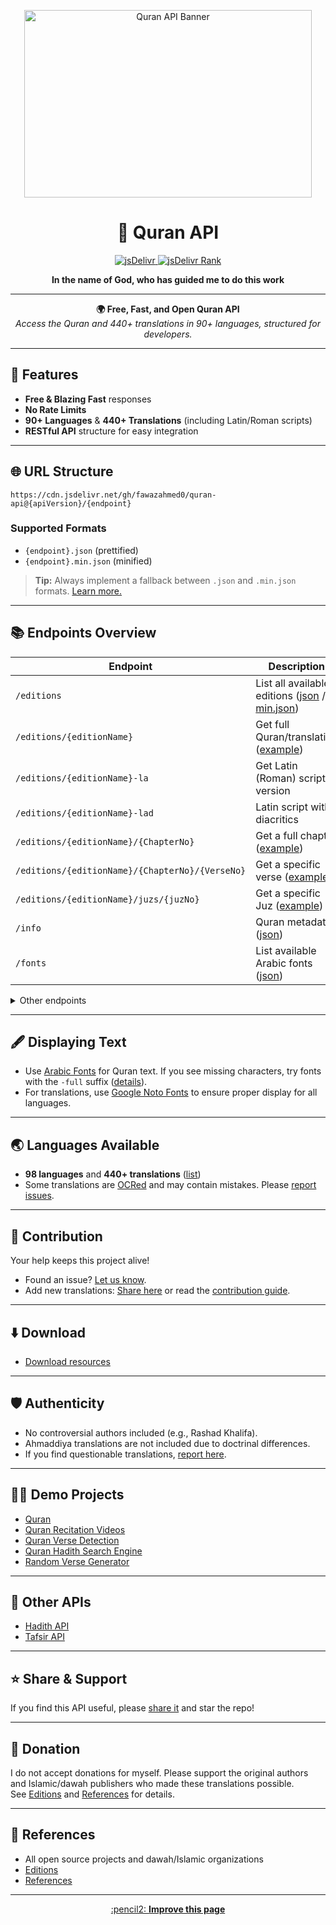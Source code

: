 <!-- Banner Image -->
<p align="center">
    <img width="460" height="300" src="https://editionsojib.github.io/al-quran_max-api/quran.jpg" alt="Quran API Banner">
</p>

<h1 align="center">📖 Quran API</h1>

<p align="center">
    <a href="https://www.jsdelivr.com/package/gh/fawazahmed0/quran-api">
        <img src="https://data.jsdelivr.com/v1/package/gh/fawazahmed0/quran-api/badge" alt="jsDelivr">
    </a>
    <a href="https://www.jsdelivr.com/package/gh/fawazahmed0/quran-api">
        <img src="https://data.jsdelivr.com/v1/package/gh/fawazahmed0/quran-api/badge/rank" alt="jsDelivr Rank">
    </a>
</p>

<p align="center"><b>In the name of God, who has guided me to do this work</b></p>

---

<p align="center">
    <b>🌍 Free, Fast, and Open Quran API</b><br>
    <i>Access the Quran and 440+ translations in 90+ languages, structured for developers.</i>
</p>

---

## 🚀 Features

- **Free & Blazing Fast** responses
- **No Rate Limits**
- **90+ Languages** & **440+ Translations** (including Latin/Roman scripts)
- **RESTful API** structure for easy integration

---

## 🌐 URL Structure

```
https://cdn.jsdelivr.net/gh/fawazahmed0/quran-api@{apiVersion}/{endpoint}
```

### Supported Formats

- `{endpoint}.json` (prettified)
- `{endpoint}.min.json` (minified)

> **Tip:** Always implement a fallback between `.json` and `.min.json` formats. [Learn more.](https://github.com/fawazahmed0/quran-api/issues/27)

---

## 📚 Endpoints Overview

| Endpoint | Description |
|----------|-------------|
| `/editions` | List all available editions ([json](https://cdn.jsdelivr.net/gh/fawazahmed0/quran-api@1/editions.json) / [min.json](https://cdn.jsdelivr.net/gh/fawazahmed0/quran-api@1/editions.min.json)) |
| `/editions/{editionName}` | Get full Quran/translation ([example](https://cdn.jsdelivr.net/gh/fawazahmed0/quran-api@1/editions/ben-muhiuddinkhan.json)) |
| `/editions/{editionName}-la` | Get Latin (Roman) script version |
| `/editions/{editionName}-lad` | Latin script with diacritics |
| `/editions/{editionName}/{ChapterNo}` | Get a full chapter ([example](https://cdn.jsdelivr.net/gh/fawazahmed0/quran-api@1/editions/ben-muhiuddinkhan-la/5.json)) |
| `/editions/{editionName}/{ChapterNo}/{VerseNo}` | Get a specific verse ([example](https://cdn.jsdelivr.net/gh/fawazahmed0/quran-api@1/editions/ben-muhiuddinkhan-lad/5/10.json)) |
| `/editions/{editionName}/juzs/{juzNo}` | Get a specific Juz ([example](https://cdn.jsdelivr.net/gh/fawazahmed0/quran-api@1/editions/ben-muhiuddinkhan-lad/juzs/3.json)) |
| `/info` | Quran metadata ([json](https://cdn.jsdelivr.net/gh/fawazahmed0/quran-api@1/info.json)) |
| `/fonts` | List available Arabic fonts ([json](https://cdn.jsdelivr.net/gh/fawazahmed0/quran-api@1/fonts.json)) |

<details>
<summary>Other endpoints</summary>

- `/editions/{editionName}/rukus/{rukuNo}`
- `/editions/{editionName}/pages/{pageNo}`
- `/editions/{editionName}/manzils/{manzilNo}`
- `/editions/{editionName}/maqras/{maqraNo}`

</details>

---

## 🖋️ Displaying Text

- Use [Arabic Fonts](https://cdn.jsdelivr.net/gh/fawazahmed0/quran-api@1/fonts.json) for Quran text. If you see missing characters, try fonts with the `-full` suffix ([details](https://github.com/fawazahmed0/quran-api/blob/1/fontfull.md)).
- For translations, use [Google Noto Fonts](https://www.google.com/get/noto/) to ensure proper display for all languages.

---

## 🌏 Languages Available

- **98 languages** and **440+ translations** ([list](https://github.com/fawazahmed0/quran-api/blob/1/Translations.md))
- Some translations are [OCRed](https://github.com/fawazahmed0/quran-api/blob/1/Translations.md#ocred) and may contain mistakes. Please [report issues](https://github.com/fawazahmed0/quran-api/issues/new).

---

## 🤝 Contribution

Your help keeps this project alive!  
- Found an issue? [Let us know](https://github.com/fawazahmed0/quran-api/issues/new).
- Add new translations: [Share here](https://github.com/fawazahmed0/quran-api/issues/new) or read the [contribution guide](https://github.com/fawazahmed0/quran-api/blob/1/CONTRIBUTING.md).

---

## ⬇️ Download

- [Download resources](https://github.com/fawazahmed0/quran-api/blob/1/download.md)

---

## 🛡️ Authenticity

- No controversial authors included (e.g., Rashad Khalifa).
- Ahmaddiya translations are not included due to doctrinal differences.
- If you find questionable translations, [report here](https://github.com/fawazahmed0/quran-api/issues/new).

---

## 🧑‍💻 Demo Projects

- [Quran](https://fawazahmed0.github.io/quran)
- [Quran Recitation Videos](https://github.com/fawazahmed0/quran-videos)
- [Quran Verse Detection](https://github.com/fawazahmed0/quran-verse-detection)
- [Quran Hadith Search Engine](https://fawazahmed0.github.io/quran-hadith-search/)
- [Random Verse Generator](https://rrakibul.github.io/quran-quotes/)

---

## 🔗 Other APIs

- [Hadith API](https://github.com/fawazahmed0/hadith-api#readme)
- [Tafsir API](https://github.com/spa5k/tafsir_api#readme)

---

## ⭐ Share & Support

If you find this API useful, please [share it](https://fawazahmed0.github.io/donate.html?mymsg=Thanks%20for%20using%20this%20API%2C%20I%20am%20Fawaz%20Ahmed%20(fawazahmed0)%20developer%20of%20this%20repo.%20I%20made%20this%20API%2C%20for%20three%20main%20reasons%3A%3Cbr%3E%3Cbr%3E%0A1.%20To%20spread%20the%20word%20of%20God%20around%20the%20world.%3Cbr%3E%3Cbr%3E%0A2.%20So%20the%20developers%20don't%20have%20to%20start%20from%20scratch.%3Cbr%3E%3Cbr%3E%0A3.%20To%20make%20a%20free%20unlimited%20service%2C%20which%20doesn't%20depend%20on%20any%20donation%20or%20any%20single%20person%20for%20it's%20future%20existence.%3Cbr%3EMy%20death%20won't%20have%20any%20effect%20on%20it%20by%20God's%20grace%2C%20as%20this%20API%20depends%20on%20the%20Free%20Open%20Source%20services%2C%20which%20todays%20internet%20infrastructure%20depends%20upon.%0A%3Cbr%3E%3Cbr%3E%3Cbr%3E%0AIf%20you%20like%20to%20be%20part%20of%20this%20ongoing%20charity%2C%20then%20please%20do%20share%20this%20API%20with%20your%20fellow%20mates&sharelink=https%3A%2F%2Fgithub.com%2Ffawazahmed0%2Fquran-api&smallsharetext=Free%20Quran%20API%20Service&largesharetext=Quran%20API%20Service%20with%2090%2B%20different%20languages%20and%20400%2B%20translations%20for%20Free&sharebtnmsg=Share%20the%20Quran%20API%20Service&nodonatebtn=yes) and star the repo!

---

## 💝 Donation

I do not accept donations for myself. Please support the original authors and Islamic/dawah publishers who made these translations possible.  
See [Editions](https://cdn.jsdelivr.net/gh/fawazahmed0/quran-api@1/editions.json) and [References](https://github.com/fawazahmed0/quran-api/blob/1/References.md) for details.

---

## 📖 References

- All open source projects and dawah/Islamic organizations
- [Editions](https://cdn.jsdelivr.net/gh/fawazahmed0/quran-api@1/editions.json)
- [References](https://github.com/fawazahmed0/quran-api/blob/1/References.md)

---

<p align="center">
    <a href="https://github.com/fawazahmed0/quran-api/edit/1/README.md">:pencil2: <b>Improve this page</b></a>
</p>
